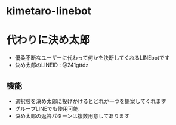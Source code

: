 # kimetaro-linebot

# 代わりに決め太郎
- 優柔不断なユーザーに代わって何かを決断してくれるLINEbotです
- 決め太郎のLINEID : @241gttdz

## 機能
- 選択肢を決め太郎に投げかけるとどれか一つを提案してくれます
- グループLINEでも使用可能
- 決め太郎の返答パターンは複数用意してあります
